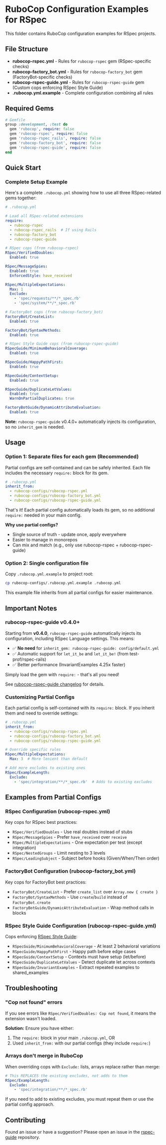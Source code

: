 # RuboCop Configuration Examples for RSpec

This folder contains RuboCop configuration examples for RSpec projects.

## File Structure

- **rubocop-rspec.yml** - Rules for `rubocop-rspec` gem (RSpec-specific checks)
- **rubocop-factory_bot.yml** - Rules for `rubocop-factory_bot` gem (FactoryBot-specific checks)
- **rubocop-rspec-guide.yml** - Rules for `rubocop-rspec-guide` gem (Custom cops enforcing RSpec Style Guide)
- **.rubocop.yml.example** - Complete configuration combining all rules

## Required Gems

```ruby
# Gemfile
group :development, :test do
  gem 'rubocop', require: false
  gem 'rubocop-rspec', require: false
  gem 'rubocop-rspec_rails', require: false
  gem 'rubocop-factory_bot', require: false
  gem 'rubocop-rspec-guide', require: false
end
```

## Quick Start

### Complete Setup Example

Here's a complete `.rubocop.yml` showing how to use all three RSpec-related gems together:

```yaml
# .rubocop.yml

# Load all RSpec-related extensions
require:
  - rubocop-rspec
  - rubocop-rspec_rails  # If using Rails
  - rubocop-factory_bot
  - rubocop-rspec-guide

# RSpec cops (from rubocop-rspec)
RSpec/VerifiedDoubles:
  Enabled: true

RSpec/MessageSpies:
  Enabled: true
  EnforcedStyle: have_received

RSpec/MultipleExpectations:
  Max: 1
  Exclude:
    - 'spec/requests/**/*_spec.rb'
    - 'spec/system/**/*_spec.rb'

# FactoryBot cops (from rubocop-factory_bot)
FactoryBot/CreateList:
  Enabled: true

FactoryBot/SyntaxMethods:
  Enabled: true

# RSpec Style Guide cops (from rubocop-rspec-guide)
RSpecGuide/MinimumBehavioralCoverage:
  Enabled: true

RSpecGuide/HappyPathFirst:
  Enabled: true

RSpecGuide/ContextSetup:
  Enabled: true

RSpecGuide/DuplicateLetValues:
  Enabled: true
  WarnOnPartialDuplicates: true

FactoryBotGuide/DynamicAttributeEvaluation:
  Enabled: true
```

**Note:** `rubocop-rspec-guide` v0.4.0+ automatically injects its configuration, so no `inherit_gem` is needed.

## Usage

### Option 1: Separate files for each gem (Recommended)

Partial configs are self-contained and can be safely inherited. Each file includes the necessary `require:` block for its gem.

```yaml
# .rubocop.yml
inherit_from:
  - rubocop-configs/rubocop-rspec.yml
  - rubocop-configs/rubocop-factory_bot.yml
  - rubocop-configs/rubocop-rspec-guide.yml
```

That's it! Each partial config automatically loads its gem, so no additional `require:` needed in your main config.

**Why use partial configs?**
- Single source of truth - update once, apply everywhere
- Easier to manage in monorepos
- Can mix and match (e.g., only use rubocop-rspec + rubocop-rspec-guide)

### Option 2: Single configuration file

Copy `.rubocop.yml.example` to project root:

```bash
cp rubocop-configs/.rubocop.yml.example .rubocop.yml
```

This example file inherits from all partial configs for easier maintenance.

## Important Notes

### rubocop-rspec-guide v0.4.0+

Starting from **v0.4.0**, `rubocop-rspec-guide` automatically injects its configuration, including RSpec Language settings. This means:

- ✅ **No need** for `inherit_gem: rubocop-rspec-guide: config/default.yml`
- ✅ Automatic support for `let_it_be` and `let_it_be!` (from test-prof/rspec-rails)
- ✅ Better performance (InvariantExamples 4.25x faster)

Simply load the gem with `require:` - that's all you need!

See [rubocop-rspec-guide changelog](https://github.com/rspec-guide/rubocop-rspec-guide/blob/main/CHANGELOG.md) for details.

### Customizing Partial Configs

Each partial config is self-contained with its `require:` block. If you inherit them and need to override settings:

```yaml
# .rubocop.yml
inherit_from:
  - rubocop-configs/rubocop-rspec.yml
  - rubocop-configs/rubocop-factory_bot.yml
  - rubocop-configs/rubocop-rspec-guide.yml

# Override specific rules
RSpec/MultipleExpectations:
  Max: 3  # More lenient than default

# Add more excludes to existing ones
RSpec/ExampleLength:
  Exclude:
    - 'spec/integration/**/*_spec.rb'  # Adds to existing excludes
```

## Examples from Partial Configs

### RSpec Configuration (rubocop-rspec.yml)

Key cops for RSpec best practices:
- `RSpec/VerifiedDoubles` - Use real doubles instead of stubs
- `RSpec/MessageSpies` - Prefer `have_received` over `receive`
- `RSpec/MultipleExpectations` - One expectation per test (except integration)
- `RSpec/NestedGroups` - Limit nesting to 3 levels
- `RSpec/LeadingSubject` - Subject before hooks (Given/When/Then order)

### FactoryBot Configuration (rubocop-factory_bot.yml)

Key cops for FactoryBot best practices:
- `FactoryBot/CreateList` - Prefer `create_list` over `Array.new { create }`
- `FactoryBot/SyntaxMethods` - Use `create`/`build` instead of `FactoryBot.create`
- `FactoryBotGuide/DynamicAttributeEvaluation` - Wrap method calls in blocks

### RSpec Style Guide Configuration (rubocop-rspec-guide.yml)

Cops enforcing [RSpec Style Guide](https://github.com/AlexeyMatskevich/rspec-guide):
- `RSpecGuide/MinimumBehavioralCoverage` - At least 2 behavioral variations
- `RSpecGuide/HappyPathFirst` - Happy path before edge cases
- `RSpecGuide/ContextSetup` - Contexts must have setup (let/before)
- `RSpecGuide/DuplicateLetValues` - Detect duplicate let across contexts
- `RSpecGuide/InvariantExamples` - Extract repeated examples to shared_examples

## Troubleshooting

### "Cop not found" errors

If you see errors like `RSpec/VerifiedDoubles: Cop not found`, it means the extension wasn't loaded.

**Solution:** Ensure you have either:
1. The `require:` block in your main `.rubocop.yml`, OR
2. Used `inherit_from:` with our partial configs (they include `require:`)

### Arrays don't merge in RuboCop

When overriding cops with `Exclude:` lists, arrays replace rather than merge:

```yaml
# This REPLACES the existing excludes, not adds to them
RSpec/ExampleLength:
  Exclude:
    - 'spec/integration/**/*_spec.rb'
```

If you need to add to existing excludes, you must repeat them or use the partial config approach.

## Contributing

Found an issue or have a suggestion? Please open an issue in the [rspec-guide](https://github.com/AlexeyMatskevich/rspec-guide) repository.
